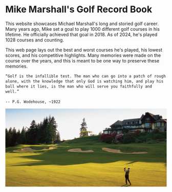 # Mike Marshall's Golf Record Book

This website showcases Michael Marshall's long and storied golf career. Many years ago, Mike set a goal to play 1000 different golf courses in his lifetime. He officially achieved that goal in 2018. As of 2024, he's played 1028 courses and counting. 

This web page lays out the best and worst courses he's played, his lowest scores, and his competitive highlights. Many memories were made on the course over the years, and this is meant to be one way to preserve these memories. 

```{epigraph}
“Golf is the infallible test. The man who can go into a patch of rough alone, with the knowledge that only God is watching him, and play his ball where it lies, is the man who will serve you faithfully and well.”

-- P.G. Wodehouse, ~1922
```

![banner](img/cap_18th.jpg)


